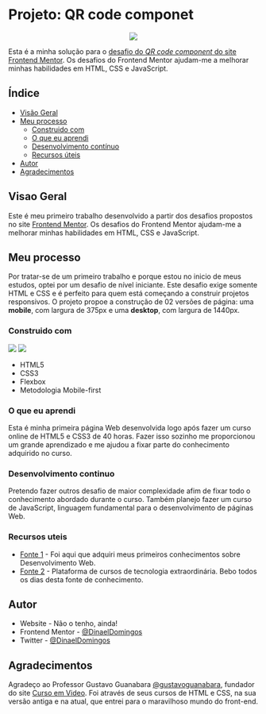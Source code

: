 # Projeto: QR code componet

<p align="center">
<img loading="lazy" src="http://img.shields.io/static/v1?label=STATUS&message=FINALIZADO&color=GREEN&style=for-the-badge"/>
</p>

Esta é a minha solução para o [desafio do *QR code component* do site Frontend Mentor](https://www.frontendmentor.io/challenges/qr-code-component-iux_sIO_H). Os desafios do Frontend Mentor ajudam-me a melhorar minhas habilidades em HTML, CSS e JavaScript. 

## Índice

- [Visão Geral](#visao-geral)
- [Meu processo](#meu-processo)
  - [Construido com](#construido-com)
  - [O que eu aprendi](#o-que-eu-aprendi)
  - [Desenvolvimento contínuo](#desenvolvimento-continuo)
  - [Recursos úteis](#recursos-uteis)
- [Autor](#autor)
- [Agradecimentos](#agradecimentos)

## Visao Geral

Este é meu primeiro trabalho desenvolvido a partir dos desafios propostos no site [Frontend Mentor](https://www.frontendmentor.io/home). Os desafios do Frontend Mentor ajudam-me a melhorar minhas habilidades em HTML, CSS e JavaScript.   

## Meu processo

Por tratar-se de um primeiro trabalho e porque estou no inicio de meus estudos, optei por um desafio de nível iniciante. Este desafio exige somente HTML e CSS e é perfeito para quem está começando a construir projetos responsivos. O projeto propoe a construção de 02 versões de página: uma **mobile**, com largura de 375px e uma **desktop**, com largura de 1440px. 

### Construido com

<img loading="lazy" src="http://img.shields.io/static/v1?label=FERRAMENTAS&message=HTML5&color=YELLOW&CSS3&color=blue&style=for-the-badge"/>
<img loading="lazy" src="https://img.shields.io/static/FERRAMENTAS-HTMl5_e_CSS3-yellow">

- HTML5
- CSS3
- Flexbox
- Metodologia Mobile-first

### O que eu aprendi

Esta é minha primeira página Web desenvolvida logo após fazer um curso online de HTML5 e CSS3 de 40 horas. Fazer isso sozinho me proporcionou um grande aprendizado e me ajudou a fixar parte do conhecimento adquirido no curso.

### Desenvolvimento continuo

Pretendo fazer outros desafio de maior complexidade afim de fixar todo o conhecimento abordado durante o curso. Também planejo fazer um curso de JavaScript, linguagem fundamental para o desenvolvimento de páginas Web.

### Recursos uteis

- [Fonte 1](https://www.cursoemvideo.com) - Foi aqui que adquiri meus primeiros conhecimentos sobre Desenvolvimento Web.
- [Fonte 2](https://www.alura.com.br) - Plataforma de cursos de tecnologia extraordinária. Bebo todos os dias desta fonte de conhecimento.

## Autor

- Website - Não o tenho, ainda! 
- Frontend Mentor - [@DinaelDomingos](https://www.frontendmentor.io/profile/DinaelDomigos)
- Twitter - [@DinaelDomingos](https://www.twitter.com/DinaelDomingos)

## Agradecimentos

Agradeço ao Professor Gustavo Guanabara [@gustavoguanabara](https:/instagram.com/gustavoguanabara), fundador do site [Curso em Video](https://www.cursoemvideo.com). Foi através de seus cursos de HTML e CSS, na sua versão antiga e na atual, que entrei para o maravilhoso mundo do front-end.
